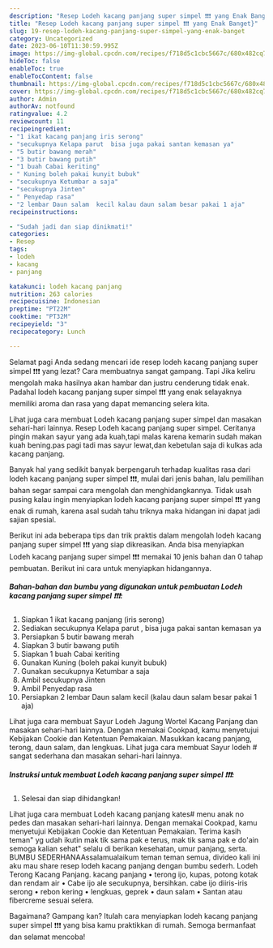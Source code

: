 ```yaml
---
description: "Resep Lodeh kacang panjang super simpel ❗❗❗ yang Enak Banget}"
title: "Resep Lodeh kacang panjang super simpel ❗❗❗ yang Enak Banget}"
slug: 19-resep-lodeh-kacang-panjang-super-simpel-yang-enak-banget
category: Uncategorized
date: 2023-06-10T11:30:59.995Z
image: https://img-global.cpcdn.com/recipes/f718d5c1cbc5667c/680x482cq70/lodeh-kacang-panjang-super-simpel-foto-resep-utama.jpg
hideToc: false
enableToc: true
enableTocContent: false
thumbnail: https://img-global.cpcdn.com/recipes/f718d5c1cbc5667c/680x482cq70/lodeh-kacang-panjang-super-simpel-foto-resep-utama.jpg
cover: https://img-global.cpcdn.com/recipes/f718d5c1cbc5667c/680x482cq70/lodeh-kacang-panjang-super-simpel-foto-resep-utama.jpg
author: Admin
authorAv: notfound
ratingvalue: 4.2
reviewcount: 11
recipeingredient:
- "1 ikat kacang panjang iris serong"
- "secukupnya Kelapa parut  bisa juga pakai santan kemasan ya"
- "5 butir bawang merah"
- "3 butir bawang putih"
- "1 buah Cabai keriting"
- " Kuning boleh pakai kunyit bubuk"
- "secukupnya Ketumbar a saja"
- "secukupnya Jinten"
- " Penyedap rasa"
- "2 lembar Daun salam  kecil kalau daun salam besar pakai 1 aja"
recipeinstructions:

- "Sudah jadi dan siap dinikmati!"
categories:
- Resep
tags:
- lodeh
- kacang
- panjang

katakunci: lodeh kacang panjang 
nutrition: 263 calories
recipecuisine: Indonesian
preptime: "PT22M"
cooktime: "PT32M"
recipeyield: "3"
recipecategory: Lunch

---
```



Selamat pagi Anda sedang mencari ide resep lodeh kacang panjang super simpel ❗❗❗ yang lezat? Cara membuatnya sangat gampang. Tapi Jika keliru mengolah maka hasilnya akan hambar dan justru cenderung tidak enak. Padahal lodeh kacang panjang super simpel ❗❗❗ yang enak selayaknya memiliki aroma dan rasa yang dapat memancing selera kita.


Lihat juga cara membuat Lodeh kacang panjang super simpel dan masakan sehari-hari lainnya. Resep Lodeh kacang panjang super simpel. Ceritanya pingin makan sayur yang ada kuah,tapi malas karena kemarin sudah makan kuah bening.pas pagi tadi mas sayur lewat,dan kebetulan saja di kulkas ada kacang panjang.

Banyak hal yang sedikit banyak berpengaruh terhadap kualitas rasa dari lodeh kacang panjang super simpel ❗❗❗, mulai dari jenis bahan, lalu pemilihan bahan segar sampai cara mengolah dan menghidangkannya. Tidak usah pusing kalau ingin menyiapkan lodeh kacang panjang super simpel ❗❗❗ yang enak di rumah, karena asal sudah tahu triknya maka hidangan ini dapat jadi sajian spesial.


Berikut ini ada beberapa tips dan trik praktis dalam mengolah lodeh kacang panjang super simpel ❗❗❗ yang siap dikreasikan. Anda bisa menyiapkan Lodeh kacang panjang super simpel ❗❗❗ memakai 10 jenis bahan dan 0 tahap pembuatan. Berikut ini cara untuk menyiapkan hidangannya.

<!--inarticleads1-->

##### Bahan-bahan dan bumbu yang digunakan untuk pembuatan Lodeh kacang panjang super simpel ❗❗❗:

1. Siapkan 1 ikat kacang panjang (iris serong)
1. Sediakan secukupnya Kelapa parut , bisa juga pakai santan kemasan ya
1. Persiapkan 5 butir bawang merah
1. Siapkan 3 butir bawang putih
1. Siapkan 1 buah Cabai keriting
1. Gunakan  Kuning (boleh pakai kunyit bubuk)
1. Gunakan secukupnya Ketumbar a saja
1. Ambil secukupnya Jinten
1. Ambil  Penyedap rasa
1. Persiapkan 2 lembar Daun salam  kecil (kalau daun salam besar pakai 1 aja)


Lihat juga cara membuat Sayur Lodeh Jagung Wortel Kacang Panjang dan masakan sehari-hari lainnya. Dengan memakai Cookpad, kamu menyetujui Kebijakan Cookie dan Ketentuan Pemakaian. Masukkan kacang panjang, terong, daun salam, dan lengkuas. Lihat juga cara membuat Sayur lodeh # sangat sederhana dan masakan sehari-hari lainnya. 

<!--inarticleads2-->

##### Instruksi untuk membuat Lodeh kacang panjang super simpel ❗❗❗:


1. Selesai dan siap dihidangkan!

Lihat juga cara membuat Lodeh kacang panjang kates# menu anak no pedes dan masakan sehari-hari lainnya. Dengan memakai Cookpad, kamu menyetujui Kebijakan Cookie dan Ketentuan Pemakaian. Terima kasih teman&#34; yg udah ikutin mak tik sama pak e terus, mak tik sama pak e do&#39;ain semoga kalian sehat&#34; selalu di berikan kesehatan, umur panjang, serta. BUMBU SEDERHANAAssalamualaikum teman teman semua, divideo kali ini aku mau share resep lodeh kacang panjang dengan bumbu sederh. Lodeh Terong Kacang Panjang. kacang panjang • terong ijo, kupas, potong kotak dan rendam air • Cabe ijo ale secukupnya, bersihkan. cabe ijo diiris-iris serong • rebon kering • lengkuas, geprek • daun salam • Santan atau fibercreme sesuai selera. 

Bagaimana? Gampang kan? Itulah cara menyiapkan lodeh kacang panjang super simpel ❗❗❗ yang bisa kamu praktikkan di rumah. Semoga bermanfaat dan selamat mencoba!
